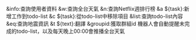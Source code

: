 &info:查詢使用者資料
&w:查詢全台天氣
&n:查詢Netflix週排行榜
&a ${task}:新增工作到todo-list
&c ${task}:從todo-list中移除項目
&list:查詢todo-list內容
&eq:查詢地震資訊
&t ${text}:翻譯
&groupid:獲取群組id
機器人會自動提醒未完成的todo-list，以及每天晚上00:00會推播全台天氣
